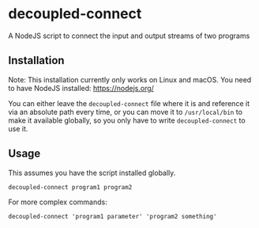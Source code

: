 # decoupled-connect
A NodeJS script to connect the input and output streams of two programs

## Installation
Note: This installation currently only works on Linux and macOS. You need to have NodeJS installed: https://nodejs.org/

You can either leave the `decoupled-connect` file where it is and reference it via an absolute path every time, or you can move it to `/usr/local/bin` to make it available globally, so you only have to write `decoupled-connect` to use it.

## Usage
This assumes you have the script installed globally.

```
decoupled-connect program1 program2
```

For more complex commands:
```
decoupled-connect 'program1 parameter' 'program2 something'
```
